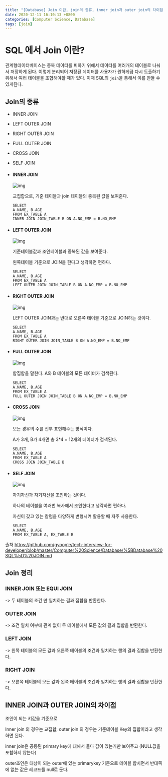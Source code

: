```yaml
---
title: "[Database] Join 이란, join의 종류, inner join과 outer join의 차이점"
date: 2020-12-11 16:10:13 +0800
categories: [Computer Science, Database]
tags: [join]  
---
```


# SQL 에서 Join 이란?

관계형데이터베이스는 중복 데이터를 피하기 위해서 데이터를 여러개의 테이블로 나눠서 저장하게 된다. 이렇게 분리되어 저장된 데이터를 사용자가 원하게끔 다시 도출하기 위해서 여러 테이블을 조합해야할 때가 있다. 이때 SQL의 `join`을 통해서 이를 만들 수 있게된다.

## Join의 종류

- INNER JOIN 
- LEFT OUTER JOIN
- RIGHT OUTER JOIN
- FULL OUTER JOIN
- CROSS JOIN
- SELF JOIN

- #### INNER JOIN

  ![img](https://camo.githubusercontent.com/a8fc07a00af9d97c2898104cb7881a0519983ee570fdb711aed5dd6ee318b016/68747470733a2f2f696d67312e6461756d63646e2e6e65742f7468756d622f523132383078302f3f73636f64653d6d746973746f72793226666e616d653d687474702533412532462532466366696c65392e75662e746973746f72792e636f6d253246696d61676525324639393739394633453541383134384437303336363539)

  교집합으로, 기준 테이블과 join 테이블의 중복된 값을 보여준다.

  ```
  SELECT
  A.NAME, B.AGE
  FROM EX_TABLE A
  INNER JOIN JOIN_TABLE B ON A.NO_EMP = B.NO_EMP
  ```

- #### LEFT OUTER JOIN

  ![img](https://camo.githubusercontent.com/c76a34d9927d99d7def46c2839694677d160586ca2af3eff32d98fa2ae969568/68747470733a2f2f696d67312e6461756d63646e2e6e65742f7468756d622f523132383078302f3f73636f64653d6d746973746f72793226666e616d653d687474702533412532462532466366696c65362e75662e746973746f72792e636f6d253246696d61676525324639393745374634313541383134393035303746303237)

  기준테이블값과 조인테이블과 중복된 값을 보여준다.

  왼쪽테이블 기준으로 JOIN을 한다고 생각하면 편하다.

  ```
  SELECT
  A.NAME, B.AGE
  FROM EX_TABLE A
  LEFT OUTER JOIN JOIN_TABLE B ON A.NO_EMP = B.NO_EMP
  ```

- #### RIGHT OUTER JOIN

  ![img](https://camo.githubusercontent.com/371a3f188280420a933172a212f74285204b85837603ae3cb973c77eb66be74d/68747470733a2f2f696d67312e6461756d63646e2e6e65742f7468756d622f523132383078302f3f73636f64653d6d746973746f72793226666e616d653d687474702533412532462532466366696c6532352e75662e746973746f72792e636f6d253246696d61676525324639393834434533353541383134393138304142443144)

  LEFT OUTER JOIN과는 반대로 오른쪽 테이블 기준으로 JOIN하는 것이다.

  ```
  SELECT
  A.NAME, B.AGE
  FROM EX_TABLE A
  RIGHT OUTER JOIN JOIN_TABLE B ON A.NO_EMP = B.NO_EMP
  ```

- #### FULL OUTER JOIN

  ![img](https://camo.githubusercontent.com/8b69d9df60427a56c5ffd62ad4d9468150dc645331e15ce27ad22e09c71d09bb/68747470733a2f2f696d67312e6461756d63646e2e6e65742f7468756d622f523132383078302f3f73636f64653d6d746973746f72793226666e616d653d687474702533412532462532466366696c6532342e75662e746973746f72792e636f6d253246696d61676525324639393139354633343541383134393339314245304333)

  합집합을 말한다. A와 B 테이블의 모든 데이터가 검색된다.

  ```
  SELECT
  A.NAME, B.AGE
  FROM EX_TABLE A
  FULL OUTER JOIN JOIN_TABLE B ON A.NO_EMP = B.NO_EMP
  ```

- #### CROSS JOIN

  ![img](https://camo.githubusercontent.com/c8170fd119eac82de056d7b1659824b1d398627fa09cccb70553becd4906d146/68747470733a2f2f696d67312e6461756d63646e2e6e65742f7468756d622f523132383078302f3f73636f64653d6d746973746f72793226666e616d653d687474702533412532462532466366696c6531302e75662e746973746f72792e636f6d253246696d61676525324639393346344534343541384132443238314143363642)

  모든 경우의 수를 전부 표현해주는 방식이다.

  A가 3개, B가 4개면 총 3*4 = 12개의 데이터가 검색된다.

  ```
  SELECT
  A.NAME, B.AGE
  FROM EX_TABLE A
  CROSS JOIN JOIN_TABLE B
  ```

- #### SELF JOIN

  ![img](https://camo.githubusercontent.com/3600303a038c6cc6f6189738e96de0f791673b542f84c1895afa9b32a4fb6208/68747470733a2f2f696d67312e6461756d63646e2e6e65742f7468756d622f523132383078302f3f73636f64653d6d746973746f72793226666e616d653d687474702533412532462532466366696c6532352e75662e746973746f72792e636f6d253246696d61676525324639393334314433333541384133363344303631344538)

  자기자신과 자기자신을 조인하는 것이다.

  하나의 테이블을 여러번 복사해서 조인한다고 생각하면 편하다.

  자신이 갖고 있는 칼럼을 다양하게 변형시켜 활용할 때 자주 사용한다.

  ```
  SELECT
  A.NAME, B.AGE
  FROM EX_TABLE A, EX_TABLE B
  ```



출처 https://github.com/gyoogle/tech-interview-for-developer/blob/master/Computer%20Science/Database/%5BDatabase%20SQL%5D%20JOIN.md



## Join 정리

### INNER JOIN 또는 EQUI JOIN

 -> 두 테이블의 조건 만 일치하는 결과 집합을 반환한다.

### OUTER JOIN

-> 조건 일치 여부에 관계 없이 두 테이블에서 모든 값의 결과 집합을 반환한다.

### LEFT JOIN

-> 왼쪽 테이블의 모든 값과 오른쪽 테이블의 조건과 일치하는 행의 결과 집합을 반환한다.

### RIGHT JOIN

-> 오른쪽 테이블의 모든 값과 왼쪽 테이블의 조건과 일치하는 행의 결과 집합을 반환한다.



## INNER JOIN과 OUTER JOIN의 차이점

조인이 되는 키값을 기준으로

Inner join 의 경우는 교집합, outer join 의 경우는 기준테이블 Key의 집합이라고 생각하면 된다.

inner join은 공통된 primary key에 대해서 둘다 값이 있는거만 보여주고 (NULL값을 포함하지 않는다)

outer조인은 대상이 되는 outer에 있는 primarykey 기준으로 테이블 합치면서 반대쪽에 없는 값은 레코드를 null로 둔다.